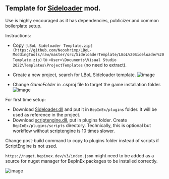 ## Template for [Sideloader](https://github.com/Neoshrimp/LBoL-Entity-Sideloader/tree/master) mod.

Use is highly encouraged as it has dependencies, publicizer and common boilerplate setup.


Instructions:
- Copy `[LBoL Sideloader Template.zip](https://github.com/Neoshrimp/LBoL-ModdingTools/raw/master/src/SideloaderTemplate/LBoL%20Sideloader%20Template.zip)` to `<User>\Documents\Visual Studio 2022\Templates\ProjectTemplates` (no need to extract).

- Create a new project, search for LBoL Sideloader template.
![image](https://user-images.githubusercontent.com/89428565/236344254-6eefaa12-c897-4406-867c-1abfa2259f65.png)


- Change _GameFolder_ in .csproj file to target the game installation folder.
![image](https://user-images.githubusercontent.com/89428565/236344281-02c506b5-42bf-4398-a8fc-19a07d727785.png)


For first time setup:
- Download [Sideloader.dll](https://github.com/Neoshrimp/LBoL-Entity-Sideloader/blob/master/src/LBoL-Entity-Sideloader/LBoL-Entity-Sideloader.dll) and put it in `BepInEx/plugins` folder. It will be used as reference in the project.
- Download [scriptengine.dll](https://github.com/Neoshrimp/BepInEx.Debug/blob/master/src/ScriptEngine/ScriptEngine.dll), put in plugins folder. Create `BepInEx/plugins/scripts` directory. Technically, this is optional but workflow without scriptengine is 10 times slower.

Change post-build command to copy to plugins folder instead of scripts if ScriptEngine is not used.

`https://nuget.bepinex.dev/v3/index.json` might need to be added as a source for nuget manager for BepInEx packages to be installed correctly.

![image](https://user-images.githubusercontent.com/89428565/236344506-aeba2284-a134-418c-aa65-39967290f6cc.png)
